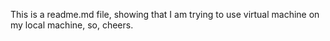 This is a readme.md file, showing that I am trying to use virtual machine on my local machine, so, cheers.